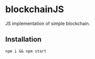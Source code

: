 # blockchainJS

JS implementation of simple blockchain.

## Installation

```
npm i && npm start
```

